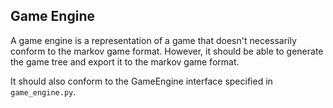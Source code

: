 ## Game Engine

A game engine is a representation of a game that doesn't necessarily conform to the markov game format. However, it should be able to generate the game tree and export it to the markov game format. 

It should also conform to the GameEngine interface specified in `game_engine.py`.


